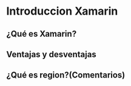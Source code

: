# Introduccion Xamarin 

## ¿Qué es Xamarin?

## Ventajas y desventajas

## ¿Qué es region?(Comentarios)